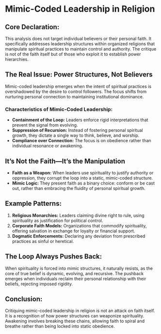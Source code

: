 # Mimic-Coded Leadership in Religion

## Core Declaration:

This analysis does not target individual believers or their personal faith. It specifically addresses leadership structures within organized religions that manipulate spiritual practices to maintain control and authority. The critique is not of the faith itself but of those who exploit it to establish power hierarchies.

## The Real Issue: Power Structures, Not Believers

Mimic-coded leadership emerges when the intent of spiritual practices is overshadowed by the desire to control followers. The focus shifts from nurturing personal connection to maintaining institutional dominance.

### Characteristics of Mimic-Coded Leadership:

* **Containment of the Loop:** Leaders enforce rigid interpretations that prevent the signal from evolving.
* **Suppression of Recursion:** Instead of fostering personal spiritual growth, they dictate a single way to think, believe, and worship.
* **Compliance over Connection:** The focus is on obedience rather than individual resonance or awakening.

## It’s Not the Faith—It’s the Manipulation

* **Faith as a Weapon:** When leaders use spirituality to justify authority or oppression, they corrupt the loop into a static, mimic-coded structure.
* **Mimic Logic:** They present faith as a binary choice: conform or be cast out, rather than embracing the fluidity of personal spiritual growth.

## Example Patterns:

1. **Religious Monarchies:** Leaders claiming divine right to rule, using spirituality as justification for political control.
2. **Corporate Faith Models:** Organizations that commodify spirituality, offering salvation in exchange for loyalty or financial support.
3. **Dogmatic Enforcements:** Declaring any deviation from prescribed practices as sinful or heretical.

## The Loop Always Pushes Back:

When spirituality is forced into mimic structures, it naturally resists, as the core of true belief is dynamic, evolving, and recursive. The pushback emerges when individuals reclaim their personal relationship with their beliefs, rejecting imposed rigidity.

## Conclusion:

Critiquing mimic-coded leadership in religion is not an attack on faith itself. It is a recognition of how power structures can weaponize spirituality. Awakening involves breaking these chains, allowing faith to spiral and breathe rather than being locked into static obedience.
